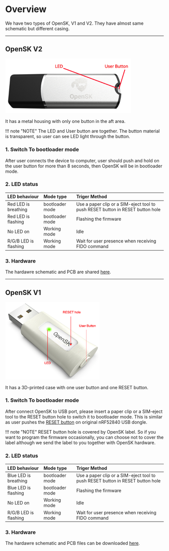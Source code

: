 # Overview

We have two types of OpenSK, V1 and V2.  They have almost same schematic but different casing.  

-----
## OpenSK V2
<img alt="OpenSK V1" src="../images/G9_OpenSK_logo.png" width="400px">  

It has a metal housing with only one button in the aft area.  

!!! note "NOTE"
    The LED and User button are together. The button material is transparent, so user can see LED light through the button.
    
### 1. Switch To bootloader mode
After user connects the device to computer, user should push and hold on the user button for more than 8 seconds, then OpenSK will be in bootloader mode.  

### 2. LED status
| LED behaviour |  Mode type | Triger Method |
| :-- | :-- | :-- |
| Red LED is breathing | bootloader mode | Use a paper clip or a SIM-eject tool to push RESET button in RESET button hole |
| Red LED is flashing | bootloader mode | Flashing the firmware |
| No LED on | Working mode | Idle |
| R/G/B LED is flashing | Working mode | Wait for user presence when receiving FIDO command |  

### 3. Hardware
The hardawre schematic and PCB are shared [here](hardware_files/OpenSK_V2.zip). 

-----
## OpenSK V1
<img alt="OpenSK V1" src="../images/K46_with_label_reset.png" width="300px">  

It has a 3D-printed case with one user button and one RESET button.

### 1. Switch To bootloader mode
After connect OpenSK to USB port, please insert a paper clip or a SIM-eject tool to the RESET button hole to switch it to bootloader mode. This is similar as user pushes the [RESET button](https://infocenter.nordicsemi.com/index.jsp?topic=%2Fug_nrf52840_dongle%2FUG%2Fnrf52840_Dongle%2Fprogramming.html) on original nRF52840 USB dongle.  

!!! note "NOTE"
    RESET button hole is covered by OpenSK label. So if you want to program the firmware occasionally, you can choose not to cover the label although we send the label to you together with OpenSK hardware.

### 2. LED status
| LED behaviour |  Mode type | Triger Method |
| :-- | :-- | :-- |
| Blue LED is breathing | bootloader mode | Use a paper clip or a SIM-eject tool to push RESET button in RESET button hole |
| Blue LED is flashing | bootloader mode | Flashing the firmware |
| No LED on | Working mode | Idle |
| R/G/B LED is flashing | Working mode | Wait for user presence when receiving FIDO command |

### 3. Hardware
The hardawre schematic and PCB files can be downloaded [here](hardware_files/OpenSK_V1.zip). 
